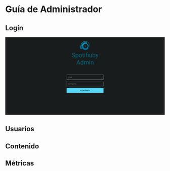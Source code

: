 # Guía de Administrador

## Login

![Login](./assets/admin/login.png)

## Usuarios

## Contenido

## Métricas
